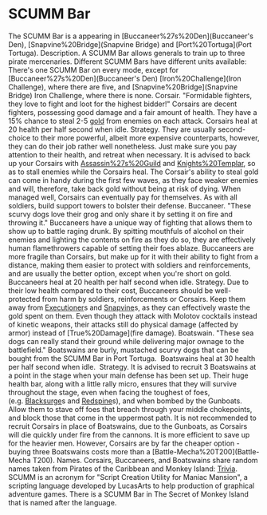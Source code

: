 # SCUMM Bar

The SCUMM Bar is a appearing in [Buccaneer%27s%20Den](Buccaneer's Den), [Snapvine%20Bridge](Snapvine Bridge) and [Port%20Tortuga](Port Tortuga).
Description.
A SCUMM Bar allows generals to train up to three pirate mercenaries. Different SCUMM Bars have different units available:
There's one SCUMM Bar on every mode, except for [Buccaneer%27s%20Den](Buccaneer's Den) [Iron%20Challenge](Iron Challenge), where there are five, and [Snapvine%20Bridge](Snapvine Bridge) Iron Challenge, where there is none.
Corsair.
 "Formidable fighters, they love to fight and loot for the highest bidder!"
Corsairs are decent fighters, possessing good damage and a fair amount of health. They have a 15% chance to steal 2-5 [gold](gold) from enemies on each attack.
Corsairs heal at 20 health per half second when idle.
Strategy.
They are usually second-choice to their more powerful, albeit more expensive counterparts, however, they can do their job rather well nonetheless. Just make sure you pay attention to their health, and retreat when necessary. It is advised to back up your Corsairs with [Assassin%27s%20Guild](Assassins) and [Knights%20Templar](Templars), so as to stall enemies while the Corsairs heal.
The Corsair's ability to steal gold can come in handy during the first few waves, as they face weaker enemies and will, therefore, take back gold without being at risk of dying. When managed well, Corsairs can eventually pay for themselves.
As with all soldiers, build support towers to bolster their defense.
Buccaneer.
 "These scurvy dogs love their grog and only share it by setting it on fire and throwing it."
Buccaneers have a unique way of fighting that allows them to show up to battle raging drunk. By spitting mouthfuls of alcohol on their enemies and lighting the contents on fire as they do so, they are effectively human flamethrowers capable of setting their foes ablaze. Buccaneers are more fragile than Corsairs, but make up for it with their ability to fight from a distance, making them easier to protect with soldiers and reinforcements, and are usually the better option, except when you're short on gold.
Buccaneers heal at 20 health per half second when idle.
Strategy.
Due to their low health compared to their cost, Buccaneers should be well-protected from harm by soldiers, reinforcements or Corsairs. Keep them away from [Executioner](Executioner)s and [Snapvine](Snapvine)s, as they can effectively waste the gold spent on them.
Even though they attack with Molotov cocktails instead of kinetic weapons, their attacks still do physical damage (affected by armor) instead of [True%20Damage](fire damage).
Boatswain.
 "These sea dogs can really stand their ground while delivering major ownage to the battlefield."
Boatswains are burly, mustached scurvy dogs that can be bought from the SCUMM Bar in Port Tortuga. 
Boatswains heal at 30 health per half second when idle. 
Strategy.
It is advised to recruit 3 Boatswains at a point in the stage when your main defense has been set up. Their huge health bar, along with a little rally micro, ensures that they will survive throughout the stage, even when facing the toughest of foes, (e.g. [Blacksurge](Blacksurge)s and [Redspine](Redspine)s), and when bombed by the Gunboats. Allow them to stave off foes that breach through your middle chokepoints, and block those that come in the uppermost path.
It is not recommended to recruit Corsairs in place of Boatswains, due to the Gunboats, as Corsairs will die quickly under fire from the cannons. It is more efficient to save up for the heavier men. However, Corsairs are by far the cheaper option - buying three Boatswains costs more than a [Battle-Mecha%20T200](Battle-Mecha T200).
Names.
Corsairs, Buccaneers, and Boatswains share random names taken from Pirates of the Caribbean and Monkey Island:
[Trivia](Trivia).
SCUMM is an acronym for "Script Creation Utility for Maniac Mansion", a scripting language developed by LucasArts to help production of graphical adventure games. There is a SCUMM Bar in The Secret of Monkey Island that is named after the language.